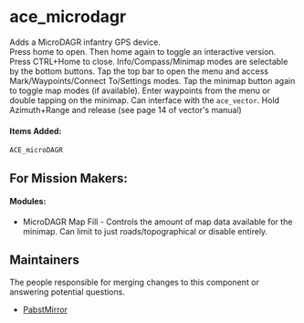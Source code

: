 ace_microdagr
===============

Adds a MicroDAGR infantry GPS device.  
Press home to open.  Then home again to toggle an interactive version. Press CTRL+Home to close.
Info/Compass/Minimap modes are selectable by the bottom buttons.  Tap the top bar to open the menu and access Mark/Waypoints/Connect To/Settings modes.
Tap the minimap button again to toggle map modes (if available).
Enter waypoints from the menu or double tapping on the minimap.
Can interface with the `ace_vector`. Hold Azimuth+Range and release (see page 14 of vector's manual)

#### Items Added:
`ACE_microDAGR`


## For Mission Makers:

#### Modules:
- MicroDAGR Map Fill - Controls the amount of map data available for the minimap. Can limit to just roads/topographical or disable entirely.


## Maintainers

The people responsible for merging changes to this component or answering potential questions.

- [PabstMirror](https://github.com/PabstMirror)
